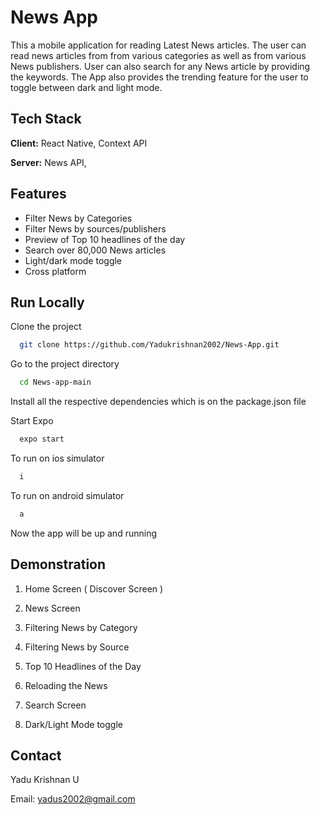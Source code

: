 
# News App

This a mobile application for reading Latest News articles. The user can read news articles from from various categories as well as from various News publishers. User can also search for any News article by providing the keywords. The App also provides the trending feature for the user to toggle between dark and light mode. 


## Tech Stack

**Client:** React Native, Context API

**Server:** News API, 


## Features

- Filter News by Categories
- Filter News by sources/publishers
- Preview of Top 10 headlines of the day
- Search over 80,000 News articles 
- Light/dark mode toggle
- Cross platform


## Run Locally

Clone the project

```bash
  git clone https://github.com/Yadukrishnan2002/News-App.git
```

Go to the project directory

```bash
  cd News-app-main
```

Install all the respective dependencies which is on the package.json file

Start Expo

```bash
  expo start
```

To run on ios simulator

```bash
  i
```

To run on android simulator

```bash
  a
```

Now the app will be up and running


## Demonstration

1. Home Screen ( Discover Screen )

2. News Screen

3. Filtering News by Category

4. Filtering News by Source

5. Top 10 Headlines of the Day

6. Reloading the News

7. Search Screen

8. Dark/Light Mode toggle

## Contact

Yadu Krishnan U

Email: yadus2002@gmail.com